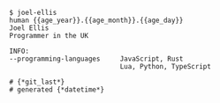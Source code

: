<!--
**JoelEllis/JoelEllis** is a ✨ _special_ ✨ repository because its `README.md` (this file) appears on your GitHub profile.

Here are some ideas to get you started:

- 🔭 I’m currently working on ...
- 🌱 I’m currently learning ...
- 👯 I’m looking to collaborate on ...
- 🤔 I’m looking for help with ...
- 💬 Ask me about ...
- 📫 How to reach me: ...
- 😄 Pronouns: ...
- ⚡ Fun fact: ...
-->

    $ joel-ellis
    human {{age_year}}.{{age_month}}.{{age_day}}
    Joel Ellis
    Programmer in the UK
    
    INFO:
    --programming-languages     JavaScript, Rust
                                Lua, Python, TypeScript
    
    # {*git_last*}
    # generated {*datetime*}